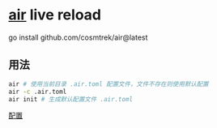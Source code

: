 # [air](https://github.com/cosmtrek/air) live reload

go install github.com/cosmtrek/air@latest

## 用法

```bash
air # 使用当前目录 .air.toml 配置文件，文件不存在则使用默认配置
air -c .air.toml
air init # 生成默认配置文件 .air.toml
```

[配置](https://github.com/cosmtrek/air/blob/master/air_example.toml)
